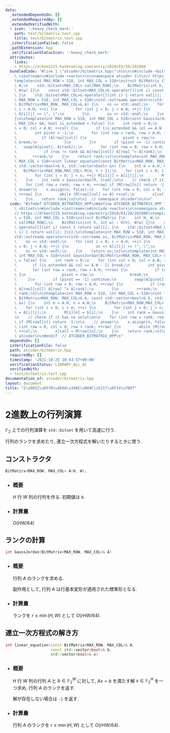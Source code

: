 ```yaml
---
data:
  _extendedDependsOn: []
  _extendedRequiredBy: []
  _extendedVerifiedWith:
  - icon: ':heavy_check_mark:'
    path: test/bitmatrix.test.cpp
    title: test/bitmatrix.test.cpp
  _isVerificationFailed: false
  _pathExtension: hpp
  _verificationStatusIcon: ':heavy_check_mark:'
  attributes:
    links:
    - https://drken1215.hatenablog.com/entry/2019/03/20/202800
  bundledCode: "#line 1 \"atcoder/bitmatrix.hpp\"\n\n\n\n#include <bitset>\n#include\
    \ <iostream>\n#include <vector>\n\nnamespace atcoder {\n\n// https://drken1215.hatenablog.com/entry/2019/03/20/202800\n\
    template<int MAX_ROW = 510, int MAX_COL = 510>\nstruct BitMatrix {\n    int H,\
    \ W;\n    std::bitset<MAX_COL> val[MAX_ROW];\n    BitMatrix(int h, int w) : H(h),\
    \ W(w) {}\n    const std::bitset<MAX_COL>& operator[](int i) const { return val[i];\
    \ }\n    std::bitset<MAX_COL>& operator[](int i) { return val[i]; }\n};\n\ntemplate<int\
    \ MAX_ROW = 510, int MAX_COL = 510>\nstd::ostream& operator<<(std::ostream& os,\
    \ BitMatrix<MAX_ROW, MAX_COL>& A) {\n    os << std::endl;\n    for (int i = 0;\
    \ i < A.H; ++i) {\n        for (int j = 0; j < A.W; ++j) {\n            os <<\
    \ A[i][j] << \", \";\n        }\n        os << std::endl;\n    }\n    return os;\n\
    }\n\ntemplate<int MAX_ROW = 510, int MAX_COL = 510>\nint GaussJordan(BitMatrix<MAX_ROW,\
    \ MAX_COL> &A, bool is_extended = false) {\n    int rank = 0;\n    for (int col\
    \ = 0; col < A.W; ++col) {\n        if (is_extended && col == A.W - 1) break;\n\
    \        int pivot = -1;\n        for (int row = rank; row < A.H; ++row) {\n \
    \           if (A[row][col]) {\n                pivot = row;\n               \
    \ break;\n            }\n        }\n        if (pivot == -1) continue;\n     \
    \   swap(A[pivot], A[rank]);\n        for (int row = 0; row < A.H; ++row) {\n\
    \            if (row != rank && A[row][col]) A[row] ^= A[rank];\n        }\n \
    \       ++rank;\n    }\n    return rank;\n}\n\ntemplate<int MAX_ROW = 510, int\
    \ MAX_COL = 510>\nint linear_equation(const BitMatrix<MAX_ROW, MAX_COL>& A, const\
    \ std::vector<bool>& b, std::vector<bool> &x) {\n    int m = A.H, n = A.W;\n \
    \   BitMatrix<MAX_ROW,MAX_COL> M(m, n + 1);\n    for (int i = 0; i < m; ++i) {\n\
    \        for (int j = 0; j < n; ++j) M[i][j] = A[i][j];\n        M[i][n] = b[i];\n\
    \    }\n    int rank = GaussJordan(M, true);\n\n    // check if it has no solution\n\
    \    for (int row = rank; row < m; ++row) if (M[row][n]) return -1;\n\n    //\
    \ answer\n    x.assign(n, false);\n    for (int row = 0, col = 0; row < rank;\
    \ ++row) {\n        while (M[row][col] == 0) ++col;\n        x[col] = M[row][n];\n\
    \    }\n    return rank;\n}\n\n}  // namespace atcoder\n\n\n"
  code: "#ifndef ATCODER_BITMATRIX_HPP\n#define ATCODER_BITMATRIX_HPP 1\n\n#include\
    \ <bitset>\n#include <iostream>\n#include <vector>\n\nnamespace atcoder {\n\n\
    // https://drken1215.hatenablog.com/entry/2019/03/20/202800\ntemplate<int MAX_ROW\
    \ = 510, int MAX_COL = 510>\nstruct BitMatrix {\n    int H, W;\n    std::bitset<MAX_COL>\
    \ val[MAX_ROW];\n    BitMatrix(int h, int w) : H(h), W(w) {}\n    const std::bitset<MAX_COL>&\
    \ operator[](int i) const { return val[i]; }\n    std::bitset<MAX_COL>& operator[](int\
    \ i) { return val[i]; }\n};\n\ntemplate<int MAX_ROW = 510, int MAX_COL = 510>\n\
    std::ostream& operator<<(std::ostream& os, BitMatrix<MAX_ROW, MAX_COL>& A) {\n\
    \    os << std::endl;\n    for (int i = 0; i < A.H; ++i) {\n        for (int j\
    \ = 0; j < A.W; ++j) {\n            os << A[i][j] << \", \";\n        }\n    \
    \    os << std::endl;\n    }\n    return os;\n}\n\ntemplate<int MAX_ROW = 510,\
    \ int MAX_COL = 510>\nint GaussJordan(BitMatrix<MAX_ROW, MAX_COL> &A, bool is_extended\
    \ = false) {\n    int rank = 0;\n    for (int col = 0; col < A.W; ++col) {\n \
    \       if (is_extended && col == A.W - 1) break;\n        int pivot = -1;\n \
    \       for (int row = rank; row < A.H; ++row) {\n            if (A[row][col])\
    \ {\n                pivot = row;\n                break;\n            }\n   \
    \     }\n        if (pivot == -1) continue;\n        swap(A[pivot], A[rank]);\n\
    \        for (int row = 0; row < A.H; ++row) {\n            if (row != rank &&\
    \ A[row][col]) A[row] ^= A[rank];\n        }\n        ++rank;\n    }\n    return\
    \ rank;\n}\n\ntemplate<int MAX_ROW = 510, int MAX_COL = 510>\nint linear_equation(const\
    \ BitMatrix<MAX_ROW, MAX_COL>& A, const std::vector<bool>& b, std::vector<bool>\
    \ &x) {\n    int m = A.H, n = A.W;\n    BitMatrix<MAX_ROW,MAX_COL> M(m, n + 1);\n\
    \    for (int i = 0; i < m; ++i) {\n        for (int j = 0; j < n; ++j) M[i][j]\
    \ = A[i][j];\n        M[i][n] = b[i];\n    }\n    int rank = GaussJordan(M, true);\n\
    \n    // check if it has no solution\n    for (int row = rank; row < m; ++row)\
    \ if (M[row][n]) return -1;\n\n    // answer\n    x.assign(n, false);\n    for\
    \ (int row = 0, col = 0; row < rank; ++row) {\n        while (M[row][col] == 0)\
    \ ++col;\n        x[col] = M[row][n];\n    }\n    return rank;\n}\n\n}  // namespace\
    \ atcoder\n\n#endif  // ATCODER_BITMATRIX_HPP\n"
  dependsOn: []
  isVerificationFile: false
  path: atcoder/bitmatrix.hpp
  requiredBy: []
  timestamp: '2021-10-25 10:43:37+09:00'
  verificationStatus: LIBRARY_ALL_AC
  verifiedWith:
  - test/bitmatrix.test.cpp
documentation_of: atcoder/bitmatrix.hpp
layout: document
title: "2\u9032\u6570\u4E0A\u306E\u884C\u5217\u6F14\u7B97"
---
```


# 2進数上の行列演算

  $\mathbb{F}_2$ 上での行列演算を `std::bitset` を用いて高速に行う.

  行列のランクを求めたり, 連立一次方程式を解いたりするときに使う.

## コンストラクタ

  ```cpp
  BitMatirx<MAX_ROW, MAX_COL> A(H, W);
  ```

- ### 概要

  $H$ 行 $W$ 列の行列を作る. 初期値は `0`.

- ### 計算量

  $O(HW/64)$

## ランクの計算

  ```cpp
  int GaussJordan(BitMatrix<MAX_ROW, MAX_COL>& A)
  ```

- ### 概要

  行列 $A$ のランクを求める.

  副作用として, 行列 $A$ は行基本変形が適用された標準形となる.

- ### 計算量
 
  ランクを $r \le \min(H,W)$ として $O(rHW/64)$.

## 連立一次方程式の解き方
  ```cpp
  int linear_equation(const BitMatrix<MAX_ROW, MAX_COL>& A, 
                      const std::vector<bool>& b,
                      std::vector<bool>& x)
  ```

- ### 概要

  $H$ 行 $W$ 列の行列 $A$ と $b \in \mathbb{F}_2^W$ に対して,
  $Ax = b$ を満たす解 $x \in \mathbb{F}_2^H$ を一つ求め, 行列 $A$ のランクを返す.

  解が存在しない場合は `-1` を返す.

- ### 計算量

  行列 $A$ のランクを $r \le \min(H,W)$ として $O(rHW/64)$.
